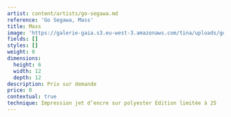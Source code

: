 ```yaml
---
artist: content/artists/go-segawa.md
reference: 'Go Segawa, Mass'
title: Mass
image: 'https://galerie-gaia.s3.eu-west-3.amazonaws.com/tina/uploads/go-segawa/galeriegaia@gosegawa-MASS_2019-6X12X12.jpg'
fields: []
styles: []
weight: 0
dimensions:
  height: 6
  width: 12
  depth: 12
description: Prix sur demande
price: 0
contextual: true
technique: Impression jet d’encre sur polyester Edition limitée à 25
---
```


